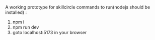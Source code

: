 A working prototype for skillcircle 
commands to run(nodejs should be installed) :
1. npm i
2. npm run dev
3. goto localhost:5173 in your browser